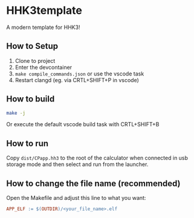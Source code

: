 # HHK3template
A modern template for HHK3!

## How to Setup
1. Clone to project
2. Enter the devcontainer
3. `make compile_commands.json` or use the vscode task
4. Restart clangd (eg. via CRTL+SHIFT+P in vscode)

## How to build
```sh
make -j
```
Or execute the default vscode build task with CRTL+SHIFT+B

## How to run
Copy `dist/CPapp.hh3` to the root of the calculator when connected in usb storage mode and then select and run from the launcher.

## How to change the file name (recommended)
Open the Makefile and adjust this line to what you want:
```Makefile
APP_ELF := $(OUTDIR)/<your_file_name>.elf
```